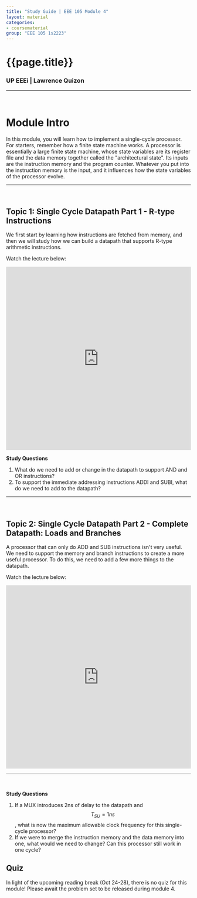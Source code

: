 ```yaml
---
title: "Study Guide | EEE 105 Module 4"
layout: material
categories:
- coursematerial
group: "EEE 105 1s2223"
---
```


# {{page.title}}

### UP EEEi | Lawrence Quizon

<hr><br>

# Module Intro 

In this module, you will learn how to implement a single-cycle processor. For starters, remember how a finite state machine works. A processor is essentially a large finite state machine, whose state variables are its register file and the data memory together called the "architectural state". Its inputs are the instruction memory and the program counter. Whatever you put into the instruction memory is the input, and it influences how the state variables of the processor evolve.

<hr><br>

## Topic 1: Single Cycle Datapath Part 1 - R-type Instructions

We first start by learning how instructions are fetched from memory, and then we will study how we can build a datapath that supports R-type arithmetic instructions.

Watch the lecture below:

<iframe width="100%" height="500" src="https://www.youtube.com/embed/TAL1jQCEAGY" title="EEE 105 1s2223 | Module 4 - MIPS Single Cycle Datapath Part 1 | Lawrence Quizon" frameborder="0" allow="accelerometer; autoplay; clipboard-write; encrypted-media; gyroscope; picture-in-picture" allowfullscreen></iframe>

**Study Questions**
1. What do we need to add or change in the datapath to support AND and OR instructions?
2. To support the immediate addressing instructions ADDI and SUBI, what do we need to add to the datapath?

<hr><br>

## Topic 2: Single Cycle Datapath Part 2 - Complete Datapath: Loads and Branches

A processor that can only do ADD and SUB instructions isn't very useful. We need to support the memory and branch instructions to create a more useful processor. To do this, we need to add a few more things to the datapath.

Watch the lecture below:

<iframe width="100%" height="500" src="https://www.youtube.com/embed/ZFXjTXpn9_k" title="EEE 105 1s2223 | Module 4 - MIPS Single Cycle Datapath Part 2 | Lawrence Quizon" frameborder="0" allow="accelerometer; autoplay; clipboard-write; encrypted-media; gyroscope; picture-in-picture" allowfullscreen></iframe>

<hr><br>

**Study Questions**
1. If a MUX introduces 2ns of delay to the datapath and $$T_{SU}=1ns$$, what is now the maximum allowable clock frequency for this single-cycle processor?
2. If we were to merge the instruction memory and the data memory into one, what would we need to change? Can this processor still work in one cycle? 

## Quiz

In light of the upcoming reading break (Oct 24-28), there is no quiz for this module! Please await the problem set to be released during module 4.